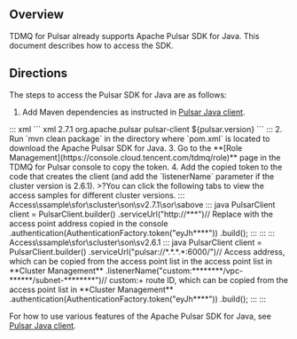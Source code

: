 ## Overview
TDMQ for Pulsar already supports Apache Pulsar SDK for Java. This document describes how to access the SDK.

## Directions
The steps to access the Pulsar SDK for Java are as follows:
1. Add Maven dependencies as instructed in [Pulsar Java client](http://pulsar.apache.org/docs/en/client-libraries-java/).
<dx-codeblock>
:::  xml
``` xml
<!-- in your <properties> block -->
<pulsar.version>2.7.1</pulsar.version>

<!-- in your <dependencies> block -->
<dependency>
	<groupId>org.apache.pulsar</groupId>
	<artifactId>pulsar-client</artifactId>
	<version>${pulsar.version}</version>
</dependency>
```
:::
</dx-codeblock>
2. Run `mvn clean package` in the directory where `pom.xml` is located to download the Apache Pulsar SDK for Java.
3. Go to the **[Role Management](https://console.cloud.tencent.com/tdmq/role)** page in the TDMQ for Pulsar console to copy the token.
4. Add the copied token to the code that creates the client (and add the `listenerName` parameter if the cluster version is 2.6.1).
>?You can click the following tabs to view the access samples for different cluster versions.
<dx-tabs>
::: Access\ssample\sfor\scluster\son\sv2.7.1\sor\sabove
<dx-codeblock>
:::  java
PulsarClient client = PulsarClient.builder()
		.serviceUrl("http://***")// Replace with the access point address copied in the console
		.authentication(AuthenticationFactory.token("eyJh****"))
		.build();
:::
</dx-codeblock>
:::
::: Access\ssample\sfor\scluster\son\sv2.6.1
<dx-codeblock>
:::  java
PulsarClient client = PulsarClient.builder()
		.serviceUrl("pulsar://*.*.*.*:6000/")// Access address, which can be copied from the access point list in the access point list in **Cluster Management**
		.listenerName("custom:********/vpc-******/subnet-********")// custom:+ route ID, which can be copied from the access point list in **Cluster Management**
		.authentication(AuthenticationFactory.token("eyJh****"))
		.build();
:::
</dx-codeblock>
:::
</dx-tabs>

For how to use various features of the Apache Pulsar SDK for Java, see [Pulsar Java client](http://pulsar.apache.org/docs/en/client-libraries-java/).

